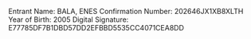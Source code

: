 Entrant Name:
BALA, ENES
Confirmation Number:
202646JX1XB8XLTH
Year of Birth:
2005
Digital Signature:
E77785DF7B1DBD57DD2EFBBD5535CC4071CEA8DD